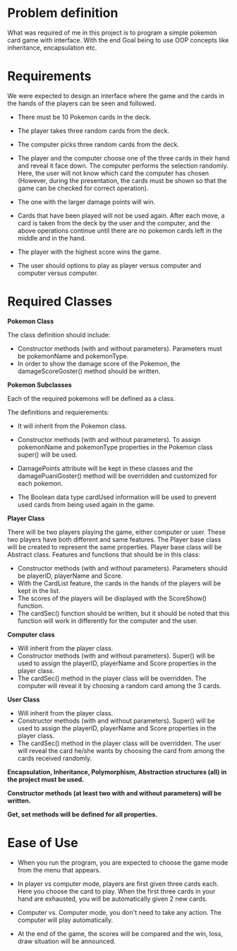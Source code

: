 
# Problem definition
What was required of me in this project is to program a simple pokemon card game with interface. With the end Goal being to use OOP concepts like inheritance, encapsulation etc.

# Requirements

We were expected to design an interface where the game and the cards in the hands of the players can be seen and followed.

- There must be 10 Pokemon cards in the deck.

- The player takes three random cards from the deck.

- The computer picks three random cards from the deck.

- The player and the computer choose one of the three cards in their hand and reveal it face down. The computer performs the selection randomly. Here, the user will not know which card the computer has chosen (However, during the presentation, the cards must be shown so that the game can be checked for correct operation).

- The one with the larger damage points will win.

- Cards that have been played will not be used again. After each move, a card is taken from the deck by the user and the computer, and the above operations continue until there are no pokemon cards left in the middle and in the hand.

- The player with the highest score wins the game.

- The user should options to play as player versus computer and computer versus computer.

# Required Classes

**Pokemon Class**

The class definition should include:
- Constructor methods (with and without parameters). Parameters must be pokemonName and pokemonType.
- In order to show the damage score of the Pokemon, the damageScoreGoster() method should be written.

**Pokemon Subclasses**

Each of the required pokemons will be defined as a class.

The definitions and requierements:

- It will inherit from the Pokemon class.

- Constructor methods (with and without parameters). To assign pokemonName and pokemonType properties in the Pokemon class super() will be used.
- DamagePoints attribute will be kept in these classes and the damagePuaniGoster() method will be overridden and customized for each pokemon.
- The Boolean data type cardUsed information will be used to prevent used cards from being used again in the game.

**Player Class**

There will be two players playing the game, either computer or user. These two players have both different and same features. The Player base class will be created to represent the same properties. Player base class will be Abstract class.
Features and functions that should be in this class:
- Constructor methods (with and without parameters). Parameters should be playerID, playerName and Score.
- With the CardList feature, the cards in the hands of the players will be kept in the list.
- The scores of the players will be displayed with the ScoreShow() function.
- The cardSec() function should be written, but it should be noted that this function will work in differently for the computer and the user.

**Computer class**

- Will inherit from the player class.
- Constructor methods (with and without parameters). Super() will be used to assign the playerID, playerName and Score properties in the player class.
- The cardSec() method in the player class will be overridden. The computer will reveal it by choosing a random card among the 3 cards.

**User Class**

- Will inherit from the player class.
- Constructor methods (with and without parameters). Super() will be used to assign the playerID, playerName and Score properties in the player class.
- The cardSec() method in the player class will be overridden. The user will reveal the card he/she wants by choosing the card from among the cards received randomly.

**Encapsulation, Inheritance, Polymorphism, Abstraction structures (all) in the project
must be used.**

**Constructor methods (at least two with and without parameters) will be written.**

**Get, set methods will be defined for all properties.**

# Ease of Use 

- When you run the program, you are expected to choose the game mode from the menu that appears.

- In player vs computer mode, players are first given three cards each. Here you choose the card to play. When the first three cards in your hand are exhausted, you will be automatically given 2 new cards.

- Computer vs. Computer mode, you don't need to take any action. The computer will play automatically.

- At the end of the game, the scores will be compared and the win, loss, draw situation will be announced.
